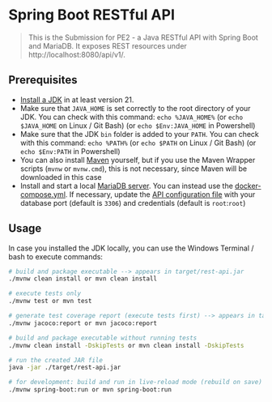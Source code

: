 # Spring Boot RESTful API

> This is the Submission for PE2 - a Java RESTful API with Spring Boot and MariaDB.
> It exposes REST resources under http://localhost:8080/api/v1/.

## Prerequisites

- [Install a JDK](https://www.oracle.com/de/java/technologies/downloads/) in at least version 21.
- Make sure that `JAVA_HOME` is set correctly to the root directory of your JDK. You can check with this command: `echo %JAVA_HOME%` (or `echo $JAVA_HOME` on Linux / Git Bash) (or `echo $Env:JAVA_HOME` in Powershell)
- Make sure that the JDK `bin` folder is added to your `PATH`. You can check with this command: `echo %PATH%` (or `echo $PATH` on Linux / Git Bash) (or `echo $Env:PATH` in Powershell)
- You can also install [Maven](https://maven.apache.org/) yourself, but if you use the Maven Wrapper scripts (`mvnw` or `mvnw.cmd`), this is not necessary, since Maven will be downloaded in this case
- Install and start a local [MariaDB server](https://mariadb.org/download/). You can instead use the [docker-compose.yml](../docker-compose.yml). If necessary, update the [API configuration file](src/main/resources/application.properties) with your database port (default is `3306`) and credentials (default is `root`:`root`)

## Usage

In case you installed the JDK locally, you can use the Windows Terminal / bash to execute commands:

```bash
# build and package executable --> appears in target/rest-api.jar
./mvnw clean install or mvn clean install

# execute tests only
./mvnw test or mvn test

# generate test coverage report (execute tests first) --> appears in target/site/jacoco/index.html
./mvnw jacoco:report or mvn jacoco:report

# build and package executable without running tests
./mvnw clean install -DskipTests or mvn clean install -DskipTests

# run the created JAR file
java -jar ./target/rest-api.jar

# for development: build and run in live-reload mode (rebuild on save)
./mvnw spring-boot:run or mvn spring-boot:run
```
